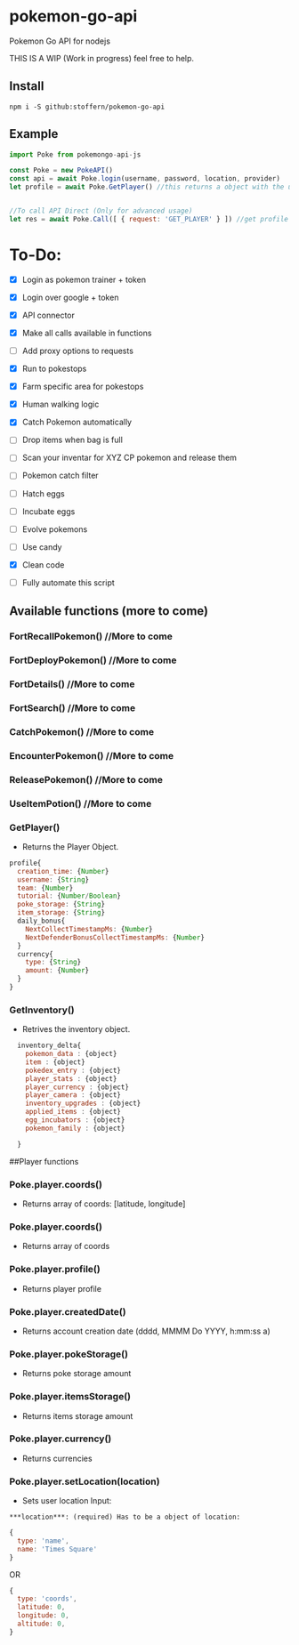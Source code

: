 # pokemon-go-api
Pokemon Go API for nodejs

THIS IS A WIP (Work in progress) feel free to help.

## Install
```
npm i -S github:stoffern/pokemon-go-api
```


## Example

```js
import Poke from pokemongo-api-js
```

```js
const Poke = new PokeAPI()
const api = await Poke.login(username, password, location, provider)
let profile = await Poke.GetPlayer() //this returns a object with the user profile


//To call API Direct (Only for advanced usage)
let res = await Poke.Call([ { request: 'GET_PLAYER' } ]) //get profile

```

# To-Do:
- [x] Login as pokemon trainer + token
- [x] Login over google + token
- [x] API connector
- [X] Make all calls available in functions
- [ ] Add proxy options to requests
- [X] Run to pokestops
- [X] Farm specific area for pokestops
- [X] Human walking logic
- [X] Catch Pokemon automatically
- [ ] Drop items when bag is full
- [ ] Scan your inventar for XYZ CP pokemon and release them
- [ ] Pokemon catch filter
- [ ] Hatch eggs
- [ ] Incubate eggs
- [ ] Evolve pokemons
- [ ] Use candy
- [x] Clean code
- [ ] Fully automate this script



## Available functions (more to come)


### FortRecallPokemon()  //More to come
### FortDeployPokemon()  //More to come
### FortDetails()  //More to come
### FortSearch()  //More to come
### CatchPokemon()  //More to come
### EncounterPokemon()  //More to come
### ReleasePokemon()  //More to come
### UseItemPotion()  //More to come

### GetPlayer()
- Returns the Player Object.

```js
profile{
  creation_time: {Number}
  username: {String}
  team: {Number}
  tutorial: {Number/Boolean}
  poke_storage: {String}
  item_storage: {String}
  daily_bonus{
    NextCollectTimestampMs: {Number}
    NextDefenderBonusCollectTimestampMs: {Number}
  }
  currency{
    type: {String}
    amount: {Number}
  }
}
```


### GetInventory()
- Retrives the inventory object.

```js
  inventory_delta{
    pokemon_data : {object}
    item : {object}
    pokedex_entry : {object}
    player_stats : {object}
    player_currency : {object}
    player_camera : {object}
    inventory_upgrades : {object}
    applied_items : {object}
    egg_incubators : {object}
    pokemon_family : {object}

  }
```

##Player functions

### Poke.player.coords()
- Returns array of coords: [latitude, longitude]

### Poke.player.coords()
- Returns array of coords

### Poke.player.profile()
- Returns player profile

### Poke.player.createdDate()
- Returns account creation date (dddd, MMMM Do YYYY, h:mm:ss a)

### Poke.player.pokeStorage()
- Returns poke storage amount

### Poke.player.itemsStorage()
- Returns items storage amount

### Poke.player.currency()
- Returns currencies

### Poke.player.setLocation(location)
- Sets user location
Input:
```
***location***: (required) Has to be a object of location:
```
```js
{
  type: 'name',
  name: 'Times Square'
}
```
OR
```js
{
  type: 'coords',
  latitude: 0,
  longitude: 0,
  altitude: 0,
}


